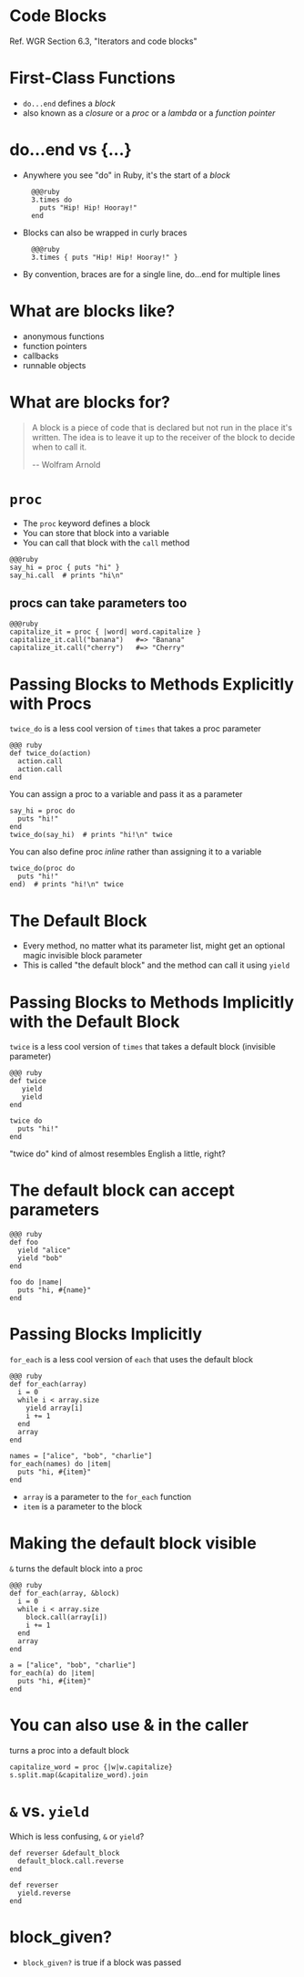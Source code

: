 <!SLIDE subsection>
# Code Blocks

Ref. WGR Section 6.3, "Iterators and code blocks"

# First-Class Functions

* `do...end` defines a *block*
* also known as a *closure* or a *proc* or a *lambda* or a *function pointer*

# do...end vs {...}

* Anywhere you see "do" in Ruby, it's the start of a *block*

        @@@ruby
        3.times do
          puts "Hip! Hip! Hooray!"
        end

* Blocks can also be wrapped in curly braces

        @@@ruby
        3.times { puts "Hip! Hip! Hooray!" }

* By convention, braces are for a single line, do...end for multiple lines

# What are blocks like?

* anonymous functions
* function pointers
* callbacks
* runnable objects

# What are blocks for?

> A block is a piece of code that is declared but not run in the place it's written. The idea is to leave it up to the receiver of the block to decide when to call it.
>
> -- Wolfram Arnold

# `proc`

* The `proc` keyword defines a block
* You can store that block into a variable
* You can call that block with the `call` method

```
@@@ruby
say_hi = proc { puts "hi" }
say_hi.call  # prints "hi\n"
```

## procs can take parameters too

```
@@@ruby
capitalize_it = proc { |word| word.capitalize }
capitalize_it.call("banana")   #=> "Banana"
capitalize_it.call("cherry")   #=> "Cherry"
```

# Passing Blocks to Methods Explicitly with Procs

`twice_do` is a less cool version of `times` that takes a proc parameter

    @@@ ruby
    def twice_do(action)
      action.call
      action.call
    end

You can assign a proc to a variable and pass it as a parameter

    say_hi = proc do
      puts "hi!"
    end
    twice_do(say_hi)  # prints "hi!\n" twice

You can also define proc *inline* rather than assigning it to a variable

    twice_do(proc do
      puts "hi!"
    end)  # prints "hi!\n" twice


# The Default Block

* Every method, no matter what its parameter list, might get an optional magic invisible block parameter
* This is called "the default block" and the method can call it using `yield`

# Passing Blocks to Methods Implicitly with the Default Block

`twice` is a less cool version of `times` that takes a default block (invisible parameter)

    @@@ ruby
    def twice
       yield
       yield
    end

    twice do
      puts "hi!"
    end

"twice do" kind of almost resembles English a little, right?

# The default block can accept parameters

    @@@ ruby
    def foo
      yield "alice"
      yield "bob"
    end

    foo do |name|
      puts "hi, #{name}"
    end

# Passing Blocks Implicitly

`for_each` is a less cool version of `each` that uses the default block

    @@@ ruby
    def for_each(array)
      i = 0
      while i < array.size
        yield array[i]
        i += 1
      end
      array
    end

    names = ["alice", "bob", "charlie"]
    for_each(names) do |item|
      puts "hi, #{item}"
    end

* `array` is a parameter to the `for_each` function
* `item` is a parameter to the block

# Making the default block visible

`&` turns the default block into a proc

    @@@ ruby
    def for_each(array, &block)
      i = 0
      while i < array.size
        block.call(array[i])
        i += 1
      end
      array
    end

    a = ["alice", "bob", "charlie"]
    for_each(a) do |item|
      puts "hi, #{item}"
    end

# You can also use & in the caller

turns a proc into a default block

    capitalize_word = proc {|w|w.capitalize}
    s.split.map(&capitalize_word).join

# `&` vs. `yield`

Which is less confusing, `&` or `yield`?

    def reverser &default_block
      default_block.call.reverse
    end

    def reverser
      yield.reverse
    end


# block_given?
* `block_given?` is true if a block was passed

